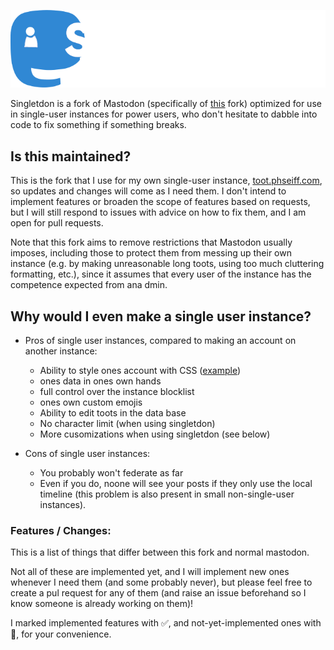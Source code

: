 ![Signletdon](header.png)

Singletdon is a fork of Mastodon (specifically of [this](https://github.com/Grawl/mastodon) fork) optimized for use in single-user instances for power users, who don't hesitate to dabble into code to fix something if something breaks.

## Is this maintained?

This is the fork that I use for my own single-user instance, [toot.phseiff.com](https://toot.phseiff.com/), so updates and changes will come as I need them.
I don't intend to implement features or broaden the scope of features based on requests, but I will still respond to issues with advice on how to fix them, and I am open for pull requests.

Note that this fork aims to remove restrictions that Mastodon usually imposes, including those to protect them from messing up their own instance (e.g. by making unreasonable long toots, using too much cluttering formatting, etc.), since it assumes that every user of the instance has the competence expected from ana dmin.

## Why would I even make a single user instance?

* Pros of single user instances, compared to making an account on another instance:
  * Ability to style ones account with CSS ([example](https://toot.phseif.com/@phseiff))
  * ones data in ones own hands
  * full control over the instance blocklist
  * ones own custom emojis
  * Ability to edit toots in the data base
  * No character limit (when using singletdon)
  * More cusomizations when using singletdon (see below)
  
* Cons of single user instances:
  * You probably won't federate as far
  * Even if you do, noone will see your posts if they only use the local timeline (this problem is also present in small non-single-user instances).

### Features / Changes:

This is a list of things that differ between this fork and normal mastodon.

Not all of these are implemented yet, and I will implement new ones whenever I need them (and some probably never), but please feel free to create a pul request for any of them (and raise an issue beforehand so I know someone is already working on them)!

I marked implemented features with ✅, and not-yet-implemented ones with 🚩, for your convenience.
